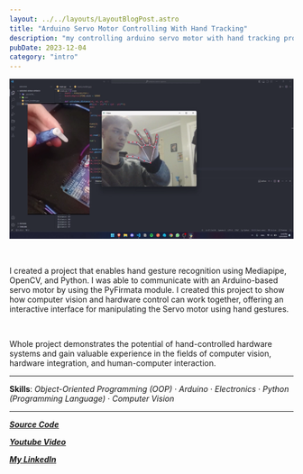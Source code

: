```yaml
---
layout: ../../layouts/LayoutBlogPost.astro
title: "Arduino Servo Motor Controlling With Hand Tracking"
description: "my controlling arduino servo motor with hand tracking project"
pubDate: 2023-12-04
category: "intro"
---
```


![Project Screenshot](https://github.com/Ege-Okyay/arduino-servo-opencv/raw/main/image.webp)

<br>

I created a project that enables hand gesture recognition using Mediapipe, OpenCV, and Python. I was able to communicate with an Arduino-based servo motor by using the PyFirmata module. I created this project to show how computer vision and hardware control can work together, offering an interactive interface for manipulating the Servo motor using hand gestures.

<br>

Whole project demonstrates the potential of hand-controlled hardware systems and gain valuable experience in the fields of computer vision, hardware integration, and human-computer interaction.

___

**Skills**: _Object-Oriented Programming (OOP)_ · _Arduino_ · _Electronics_ · _Python (Programming Language)_ · _Computer Vision_

___

[**_Source Code_**](https://github.com/Ege-Okyay/arduino-servo-opencv)

[**_Youtube Video_**](https://www.youtube.com/watch?v=KBbEEa3yq7I)

[**_My LinkedIn_**](https://www.linkedin.com/in/ege-okyay)

<br>